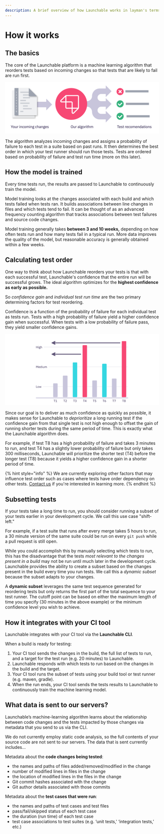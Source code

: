 ```yaml
---
description: A brief overview of how Launchable works in layman's terms
---
```


# How it works

## The basics

The core of the Launchable platform is a machine learning algorithm that reorders tests based on incoming changes so that tests that are likely to fail are run first.

![](.gitbook/assets/recommendations.svg)

The algorithm analyzes incoming changes and assigns a probability of failure to each test in a suite based on past runs. It then determines the best order in which your test runner should run those tests. Tests are ordered based on probability of failure and test run time \(more on this later\).

## How the model is trained

Every time tests run, the results are passed to Launchable to continuously train the model.

Model training looks at the changes associated with each build and which tests failed when tests ran. It builds associations between line changes in files and which tests tend to fail. It can be thought of as an advanced frequency counting algorithm that tracks associations between test failures and source code changes.

Model training generally takes **between 3 and 10 weeks,** depending on how often tests run and how many tests fail in a typical run. More data improves the quality of the model, but reasonable accuracy is generally obtained within a few weeks.

## Calculating test order

One way to think about how Launchable reorders your tests is that with each successful test, Launchable's confidence that the entire run will be successful grows. The ideal algorithm optimizes for the **highest confidence as early as possible.**

So _confidence gain_ and _individual test run time_ are the two primary determining factors for test reordering.

Confidence is a function of the probability of failure for each individual test as tests run. Tests with a high probability of failure yield a higher confidence gain when successful. When tests with a low probability of failure pass, they yield smaller confidence gains.

![Launchable reorders tests, moving tests with the highest confidence gain first](.gitbook/assets/reorder.svg)

Since our goal is to deliver as much confidence as quickly as possible, it makes sense for Launchable to _deprioritize_ a long running test if the confidence gain from that single test is not high enough to offset the gain of running shorter tests during the same period of time. This is exactly what the Launchable algorithm does.

For example, if test T8 has a high probability of failure and takes 3 minutes to run, and test T4 has a slightly lower probability of failure but only takes 300 milliseconds, Launchable will prioritize the shorter test \(T4\) before the longer test \(T8\) because it yields a higher confidence gain in a shorter period of time.

{% hint style="info" %}
We are currently exploring other factors that may influence test order such as cases where tests have order dependency on other tests. [Contact us](https://launchableinc.com/contact) if you're interested in learning more.
{% endhint %}

## Subsetting tests

If your tests take a long time to run, you should consider running a subset of your tests earlier in your development cycle. We call this use case "shift-left."

For example, if a test suite that runs after every merge takes 5 hours to run, a 30 minute version of the same suite could be run on every `git push` while a pull request is still open.

While you could accomplish this by manually selecting which tests to run, this has the disadvantage that the tests _most relevant to the changes present in a build_ may not be run until much later in the development cycle. Launchable provides the ability to create a subset based on the changes present in the build every time you run tests. We call this a _dynamic subset_ because the subset adapts to your changes.

A **dynamic subset** leverages the same test sequence generated for reordering tests but only returns the first part of the total sequence to your test runner. The cutoff point can be based on either the maximum length of time you specify \(30 minutes in the above example\) or the minimum confidence level you wish to achieve.

## How it integrates with your CI tool

Launchable integrates with your CI tool via the **Launchable CLI**.

When a build is ready for testing:

1. Your CI tool sends the changes in the build, the full list of tests to run, and a target for the test run \(e.g. 20 minutes\) to Launchable.
2. Launchable responds with which tests to run based on the changes in the build and the target.
3. Your CI tool runs the subset of tests using your build tool or test runner \(e.g. maven, gradle\).
4. When the run ends, your CI tool sends the tests results to Launchable to continuously train the machine learning model.

## What data is sent to our servers?

Launchable’s machine-learning algorithm learns about the relationship between code changes and the tests impacted by those changes via metadata that you send to us via the CLI.

We do not currently employ static code analysis, so the full contents of your source code are not sent to our servers. The data that is sent currently includes...

Metadata about the **code changes being tested**:

* the names and paths of files added/removed/modified in the change
* number of modified lines in files in the change
* the location of modified lines in the files in the change
* Git commit hashes associated with the change
* Git author details associated with those commits

Metadata about the **test cases that were run**:

* the names and paths of test cases and test files
* pass/fail/skipped status of each test case
* the duration \(run time\) of each test case
* test case associations to test suites \(e.g. ‘unit tests,' ‘integration tests,’ etc.\)


